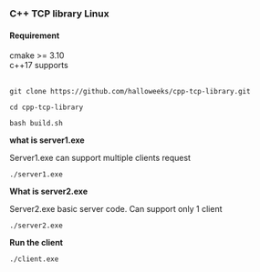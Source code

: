 <h3>C++ TCP library Linux</h3>

<h4>Requirement</h4>
cmake >= 3.10<br>
c++17 supports
<br><br>

``` 
git clone https://github.com/halloweeks/cpp-tcp-library.git
```
```
cd cpp-tcp-library
```

``` 
bash build.sh
```

<b>what is server1.exe</b>
<p>Server1.exe can support multiple clients request</p>

```
./server1.exe
```

<b>What is server2.exe</b><br>
<p>Server2.exe basic server code. Can support only 1 client</p>


```
./server2.exe
```

<b>Run the client</b><br>

```
./client.exe
```
